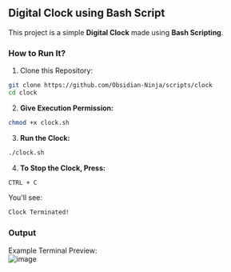 ## Digital Clock using Bash Script  

This project is a simple **Digital Clock** made using **Bash Scripting**.

### How to Run It?  
1. Clone this Repository:  
```bash
git clone https://github.com/Obsidian-Ninja/scripts/clock  
cd clock  
```

2. **Give Execution Permission:**  
```bash
chmod +x clock.sh  
```

3. **Run the Clock:**  
```bash
./clock.sh  
```

4. **To Stop the Clock, Press:**  
```bash
CTRL + C  
```
You'll see:
```bash
Clock Terminated!
```

### Output  
Example Terminal Preview:
<br>
![image](https://github.com/user-attachments/assets/ac35179d-aef1-4be8-851d-7612401585d3)
